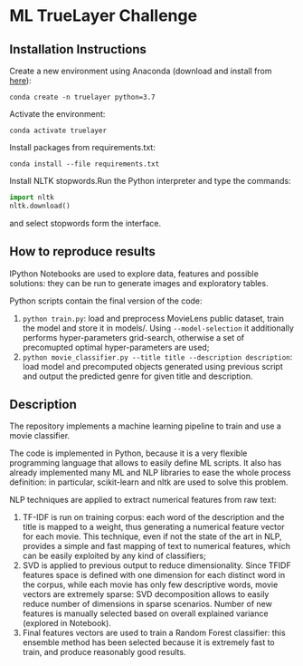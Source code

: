 # ML TrueLayer Challenge

## Installation Instructions

Create a new environment using Anaconda (download and install from [here](https://www.anaconda.com/distribution/)):

```
conda create -n truelayer python=3.7
```

Activate the environment:

```
conda activate truelayer
```

Install packages from requirements.txt:

```
conda install --file requirements.txt
```

Install NLTK stopwords.Run the Python interpreter and type the commands:

```python
import nltk
nltk.download()
```

and select stopwords form the interface.

## How to reproduce results

IPython Notebooks are used to explore data, features and possible solutions: they can be run to generate images and exploratory tables.

Python scripts contain the final version of the code:
1. ```python train.py```: load and preprocess MovieLens public dataset, train the model and store it in models/. Using  ```--model-selection``` it additionally performs hyper-parameters grid-search, otherwise a set of precomupted optimal hyper-parameters are used;
2. ```python movie_classifier.py --title title --description description```: load model and precomputed objects generated using previous script and output the predicted genre for given title and description.

## Description

The repository implements a machine learning pipeline to train and use a movie classifier.

The code is implemented in Python, because it is a very flexible programming language that allows to easily define ML scripts. It also has already implemented many ML and NLP libraries to ease the whole process definition: in particular, scikit-learn and nltk are used to solve this problem.

NLP techniques are applied to extract numerical features from raw text:
1. TF-IDF is run on training corpus: each word of the description and the title is mapped to a weight, thus generating a numerical feature vector for each movie. This technique, even if not the state of the art in NLP, provides a simple and fast mapping of text to numerical features, which can be easily exploited by any kind of classifiers;
2. SVD is applied to previous output to reduce dimensionality. Since TFIDF features space is defined with one dimension for each distinct word in the corpus, while each movie has only few descriptive words, movie vectors are extremely sparse: SVD decomposition allows to easily reduce number of dimensions in sparse scenarios. Number of new features is manually selected based on overall explained variance (explored in Notebook).
3. Final features vectors are used to train a Random Forest classifier: this ensemble method has been selected because it is extremely fast to train, and produce reasonably good results.
